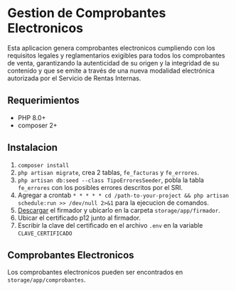 # Gestion de Comprobantes Electronicos

Esta aplicacion genera comprobantes electronicos cumpliendo con los requisitos legales
y reglamentarios exigibles para todos los comprobantes de venta, garantizando la
autenticidad de su origen y la integridad de su contenido y que se emite a través de
una nueva modalidad electrónica autorizada por el Servicio de Rentas Internas.

## Requerimientos
* PHP 8.0+
* composer 2+

## Instalacion

1. `composer install`
1. `php artisan migrate`, crea 2 tablas, `fe_facturas` y `fe_errores`.
1. `php artisan db:seed --class TipoErroresSeeder`, pobla la tabla `fe_errores` con los posibles errores descritos por el SRI.
1. Agregar a crontab `* * * * * cd /path-to-your-project && php artisan schedule:run >> /dev/null 2>&1` para la ejecucion de comandos.
1. [Descargar](https://github.com/jordiicabrera/FirmaSriJava) el firmador y ubicarlo en la carpeta `storage/app/firmador`.
1. Ubicar el certificado p12 junto al firmador.
1. Escribir la clave del certificado en el archivo `.env` en la variable `CLAVE_CERTIFICADO`

## Comprobantes Electronicos
Los comprobantes electronicos pueden ser encontrados en `storage/app/comprobantes`.
